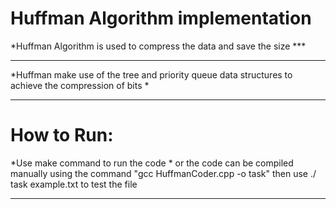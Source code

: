 # Huffman Algorithm implementation
*Huffman Algorithm is used to compress the data and save the size ***
***
*Huffman make use of the tree and priority queue data structures to achieve the compression of bits  *
***
# How to Run:
*Use make command to run the code *
or the code can be compiled manually using the command "gcc HuffmanCoder.cpp -o task"
then use ./ task example.txt to test the file
*** 

